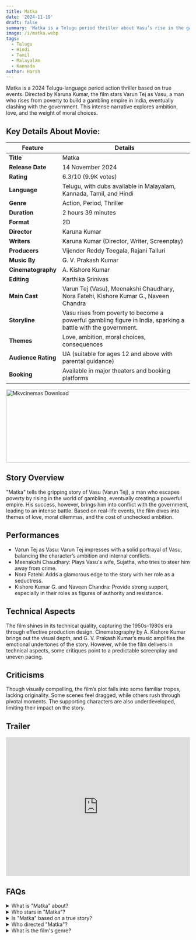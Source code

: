 ```yaml
---
title: Matka
date: '2024-11-19'
draft: false
summary: 'Matka is a Telugu period thriller about Vasu’s rise in the gambling world, facing love, ambition, and moral dilemmas. Directed by Karuna Kumar.'
image: /i/matka.webp
tags:
  - Telugu
  - Hindi
  - Tamil
  - Malayalam
  - Kannada
author: Harsh
---
```


Matka is a 2024 Telugu-language period action thriller based on true events. Directed by Karuna Kumar, the film stars Varun Tej as Vasu, a man who rises from poverty to build a gambling empire in India, eventually clashing with the government. This intense narrative explores ambition, love, and the weight of moral choices.

## Key Details About Movie:

| **Feature**         | **Details**                                                                                                   |
| ------------------- | ------------------------------------------------------------------------------------------------------------- |
| **Title**           | Matka                                                                                                         |
| **Release Date**    | 14 November 2024                                                                                              |
| **Rating**          | 6.3/10 (9.9K votes)                                                                                           |
| **Language**        | Telugu, with dubs available in Malayalam, Kannada, Tamil, and Hindi                                           |
| **Genre**           | Action, Period, Thriller                                                                                      |
| **Duration**        | 2 hours 39 minutes                                                                                            |
| **Format**          | 2D                                                                                                            |
| **Director**        | Karuna Kumar                                                                                                  |
| **Writers**         | Karuna Kumar (Director, Writer, Screenplay)                                                                   |
| **Producers**       | Vijender Reddy Teegala, Rajani Talluri                                                                        |
| **Music By**        | G. V. Prakash Kumar                                                                                           |
| **Cinematography**  | A. Kishore Kumar                                                                                              |
| **Editing**         | Karthika Srinivas                                                                                             |
| **Main Cast**       | Varun Tej (Vasu), Meenakshi Chaudhary, Nora Fatehi, Kishore Kumar G., Naveen Chandra                          |
| **Storyline**       | Vasu rises from poverty to become a powerful gambling figure in India, sparking a battle with the government. |
| **Themes**          | Love, ambition, moral choices, consequences                                                                   |
| **Audience Rating** | UA (suitable for ages 12 and above with parental guidance)                                                    |
| **Booking**         | Available in major theaters and booking platforms                                                             |

<a href="https://mkvcinemas.buzz/bookmarks-list">
  <img src="/mkvcinemas-btn.webp" alt="Mkvcinemas Download" width="600" height="200" loading="lazy">
</a>

## Story Overview

"Matka" tells the gripping story of Vasu (Varun Tej), a man who escapes poverty by rising in the world of gambling, eventually creating a powerful empire. His success, however, brings him into conflict with the government, leading to an intense battle. Based on real-life events, the film dives into themes of love, moral dilemmas, and the cost of unchecked ambition.

## Performances

- Varun Tej as Vasu: Varun Tej impresses with a solid portrayal of Vasu, balancing the character’s ambition and internal conflicts.
- Meenakshi Chaudhary: Plays Vasu's wife, Sujatha, who tries to steer him away from crime.
- Nora Fatehi: Adds a glamorous edge to the story with her role as a seductress.
- Kishore Kumar G. and Naveen Chandra: Provide strong support, especially in their roles as figures of authority and resistance.

## Technical Aspects

The film shines in its technical quality, capturing the 1950s-1980s era through effective production design. Cinematography by A. Kishore Kumar brings out the visual depth, and G. V. Prakash Kumar’s music amplifies the emotional undertones of the story. However, while the film delivers in technical aspects, some critiques point to a predictable screenplay and uneven pacing.

## Criticisms

Though visually compelling, the film’s plot falls into some familiar tropes, lacking originality. Some scenes feel dragged, while others rush through pivotal moments. The supporting characters are also underdeveloped, limiting their impact on the story.

## Trailer

<iframe width="100%" height="380" src="https://www.youtube.com/embed/RKZJtoFoaQg?si=FKtnAhHnfUo" title={title} frameborder="0" allow="accelerometer; autoplay; clipboard-write; encrypted-media; gyroscope; picture-in-picture; web-share" referrerpolicy="strict-origin-when-cross-origin" allowfullscreen loading="lazy"></iframe>

## FAQs

<details>
  <summary>What is "Matka" about?</summary>
  <p>"Matka" follows Vasu, a man who builds a gambling empire and ultimately clashes with the government.</p>
</details>

<details>
  <summary>Who stars in "Matka"?</summary>
  <p>Varun Tej plays the lead role, with support from Meenakshi Chaudhary, Nora Fatehi, and others.</p>
</details>

<details>
  <summary>Is "Matka" based on a true story?</summary>
  <p>Yes, the film is inspired by real events surrounding the world of Matka gambling.</p>
</details>

<details>
  <summary>Who directed "Matka"?</summary>
  <p>Karuna Kumar directed and wrote the screenplay for "Matka."</p>
</details>

<details>
  <summary>What is the film's genre?</summary>
  <p>"Matka" is an action-packed period thriller with elements of drama.</p>
</details>
